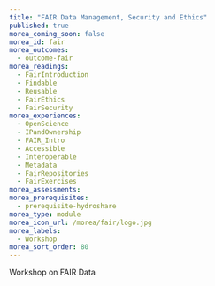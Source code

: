 ```yaml
---
title: "FAIR Data Management, Security and Ethics"
published: true
morea_coming_soon: false
morea_id: fair
morea_outcomes:
  - outcome-fair
morea_readings:
  - FairIntroduction
  - Findable
  - Reusable
  - FairEthics
  - FairSecurity
morea_experiences:
  - OpenScience
  - IPandOwnership
  - FAIR_Intro
  - Accessible
  - Interoperable
  - Metadata
  - FairRepositories
  - FairExercises
morea_assessments:
morea_prerequisites:
  - prerequisite-hydroshare
morea_type: module
morea_icon_url: /morea/fair/logo.jpg
morea_labels:
  - Workshop
morea_sort_order: 80
---
```


Workshop on FAIR Data
